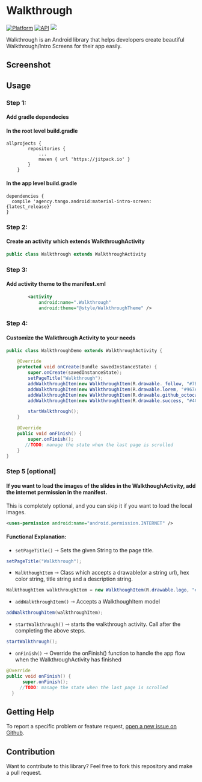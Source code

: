 # Walkthrough
[![Platform](https://img.shields.io/badge/platform-Android-yellow.svg)](https://www.android.com)
[![API](https://img.shields.io/badge/API-21%2B-brightgreen.svg?style=plastic)](https://android-arsenal.com/api?level=21)
[![](https://jitpack.io/v/ShubhKotnala/Walkthrough.svg)](https://jitpack.io/#ShubhKotnala/Walkthrough)

Walkthrough is an Android library that helps developers create beautiful Walkthrough/Intro Screens for their app easily.
## Screenshot
## Usage
### Step 1:
#### Add gradle dependecies
#### In the root level build.gradle
```
allprojects {
		repositories {
			...
			maven { url 'https://jitpack.io' }
		}
	}
```
#### In the app level build.gradle
```
dependencies {
  compile 'agency.tango.android:material-intro-screen:{latest_release}'
}
```
### Step 2:
#### Create an activity which extends WalkthroughActivity
```java
public class Walkthrough extends WalkthroughActivity
```
### Step 3:
#### Add activity theme to the manifest.xml
```xml
        <activity
            android:name=".Walkthrough"
            android:theme="@style/WalkthroughTheme" />
```
### Step 4:
#### Customize the Walkthrough Activity to your needs
```java
public class WalkthroughDemo extends WalkthroughActivity {

    @Override
    protected void onCreate(Bundle savedInstanceState) {
        super.onCreate(savedInstanceState);
        setPageTitle("Walkthrough");
        addWalkthroughItem(new WalkthroughItem(R.drawable._follow, "#7BC8C0","Walkthrough","Description Text"));
        addWalkthroughItem(new WalkthroughItem(R.drawable.lorem, "#967ADC","Supports Long Description",getResources().getString(R.string.lorem).toString()));
        addWalkthroughItem(new WalkthroughItem(R.drawable.github_octocat, "#000000","Download","Download this project on Github\nhttp://github.com/ShubhKotnala"));
        addWalkthroughItem(new WalkthroughItem(R.drawable.success, "#4CAF50","You're all set!","Slide more to get this finished or press the button at the bottom of this card to finish the Walkthrough and enter your amazing app."));

        startWalkthrough();
    }

    @Override
    public void onFinish() {
        super.onFinish();
       //TODO: manage the state when the last page is scrolled
    }
}
```

### Step 5 [optional]
#### If you want to load the images of the slides in the WalkthoughActivity, add the internet permission in the manifest.
This is completely optional, and you can skip it if you want to load the local images.
```xml
<uses-permission android:name="android.permission.INTERNET" />
```
#### Functional Explanation:

  - ```setPageTitle()``` &#8702;  Sets the given String to the page title.
  ```java
  setPageTitle("Walkthrough");
  ```
  - ```WalkthoughItem``` &#8702; Class which accepts a drawable(or a string url), hex color string, title string and a description string.
  ```java
  WalkthoughItem walkthroughItem = new WalkthoughItem(R.drawable.logo, "#967ADC", "Title", "Description");
  ```
  - ```addWalkthroughItem()``` &#8702; Accepts a WalkthoughItem model
   ```java
  addWalkthroughItem(walkthroughItem);
  ```
  - ```startWalkthrough()``` &#8702; starts the walkthrough activity. Call after the completing the above steps.
  ```java
  startWalkthrough();
  ```
  - ```onFinish()``` &#8702; Override the onFinish() function to handle the app flow when the WalkthroughActivity has finished
  ```java
  @Override
  public void onFinish() {
        super.onFinish();
       //TODO: manage the state when the last page is scrolled
    }
  ```

## Getting Help

To report a specific problem or feature request, [open a new issue on Github](https://github.com/ShubhKotnala/Walkthrough/issues/new).

## Contribution
Want to contribute to this library? Feel free to fork this repository and make a pull request.